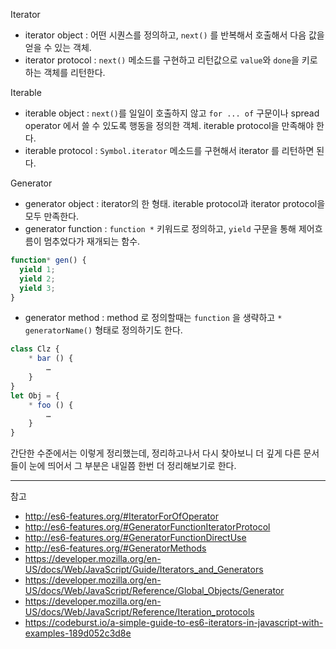 

Iterator

- iterator object : 어떤 시퀀스를 정의하고, `next()` 를 반복해서 호출해서 다음 값을 얻을 수 있는 객체.
- iterator protocol : `next()` 메소드를 구현하고 리턴값으로 `value`와 `done`을 키로 하는 객체를 리턴한다.

Iterable

- iterable object :  `next()`를 일일이 호출하지 않고 `for ... of` 구문이나 spread operator 에서 쓸 수 있도록 행동을 정의한 객체. iterable protocol을 만족해야 한다.
- iterable protocol : `Symbol.iterator` 메소드를 구현해서 iterator 를 리턴하면 된다.

Generator

- generator object : iterator의 한 형태. iterable protocol과 iterator protocol을 모두 만족한다.
- generator function : `function *` 키워드로 정의하고, `yield` 구문을 통해 제어흐름이 멈추었다가 재개되는 함수.

```javascript
function* gen() {
  yield 1;
  yield 2;
  yield 3;
}
```

- generator method : method 로 정의할때는 `function` 을 생략하고 `* generatorName()` 형태로 정의하기도 한다.

```javascript
class Clz {
    * bar () {
        …
    }
}
let Obj = {
    * foo () {
        …
    }
}
```


간단한 수준에서는 이렇게 정리했는데, 정리하고나서 다시 찾아보니 더 깊게 다른 문서들이 눈에 띄어서 그 부분은 내일쯤 한번 더 정리해보기로 한다.

----

참고

- http://es6-features.org/#IteratorForOfOperator
- http://es6-features.org/#GeneratorFunctionIteratorProtocol
- http://es6-features.org/#GeneratorFunctionDirectUse
- http://es6-features.org/#GeneratorMethods
- https://developer.mozilla.org/en-US/docs/Web/JavaScript/Guide/Iterators_and_Generators
- https://developer.mozilla.org/en-US/docs/Web/JavaScript/Reference/Global_Objects/Generator
- https://developer.mozilla.org/en-US/docs/Web/JavaScript/Reference/Iteration_protocols
- https://codeburst.io/a-simple-guide-to-es6-iterators-in-javascript-with-examples-189d052c3d8e
